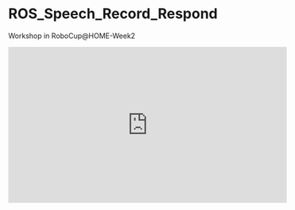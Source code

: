 # ROS_Speech_Record_Respond
Workshop in RoboCup@HOME-Week2
<iframe id="video" width="560" height="315" src="https://www.youtube.com/embed/{% "eBzTCbGnlWo" %}" frameborder="0" allow="autoplay; encrypted-media" allowfullscreen></iframe>



